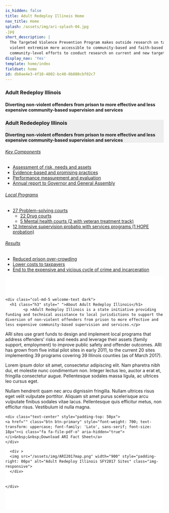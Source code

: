 ```yaml
---
is_hidden: false
title: Adult Redeploy Illinois Home
nav_title: Home
splash: /assets/img/ari-splash-04.jpg
.jpg
short_description: |
  The Targeted Violence Prevention Program makes outside research on targeted violence prevention and countering
  violent extremism more accessible to community-based and faith-based organizations. TVPP can also partner with
  community-level efforts to conduct research on current and new targeted violence prevention programs.
display_nav: 'Yes'
template: home/index
fieldset: home
id: db0ae4e3-4f10-4802-bc40-0b880cbf02c7
---
```

<!-- Splash image -->
<div class="homeHero hidden-sm hidden-xs" style="background-image: url({{splash}});">
  <div class="homeHeader">
    <h3> Adult Redeploy Illinois</h3>
    <h4> Diverting non-violent offenders from prison to more effective and less expensive
community-based supervision and services</h4>
  </div>
</div>

<div style="background: #eee" class="homeHero mobile hidden-md hidden-lg">
  <div class="text-center">
    <h3> Adult Rededeploy Illinois</h3>
    <h4> Diverting non-violent offenders from prison to more effective and less expensive
community-based supervision and services</h4>
  </div>
</div> 

<!-- hoverBoxes -->
<div class="container-fluid fullscreen hidden-xs hidden-sm">

<div class="row is-flex">

  <div class="col-sm-12 col-md-4 col-lg-4 hoverBox">
        <a href="/our-approach">
          <div class="service-inner">
            <h6 class="entry-title">Key Components</h6>
            <ul style="text-align: left">
    <li>Assessment of risk, needs and assets</li>
    <li>Evidence-based and promising practices</li>
    <li>Performance measurement and evaluation</li>
    <li>Annual report to Governor and General Assembly</li>
</ul>
          </div>
        </a>
      </div>
      <div class="col-sm-12 col-md-4 col-lg-4 hoverBox">
        <a href="/research">
          <div class="service-inner">

  <h6 class="entry-title">Local Programs</h6>
            <ul style="text-align: left">
    <li>27 Problem-solving courts
        <ul>
            <li>22 Drug courts</li>
            <li>5 Mental health courts (2 with veteran treatment track)</li>
        </ul>
    </li>
    <li>12 Intensive supervision probatio with services programs (1 HOPE probation)</li>
</ul>
          </div>
        </a>
      </div>
      <div class="col-sm-12 col-md-4 col-lg-4 hoverBox">
        <a href="/resources">
          <div class="service-inner">

   <h6 class="entry-title">Results</h6>
            <ul style="text-align: left">
    <li>Reduced prison over-crowding</li>
    <li>Lower costs to taxpayers</li>
    <li>End to the expensive and vicious cycle of crime and incarceration</li>
</ul>
          </div>
        </a>
      </div>
    
  
</div>
</div> 


<!-- About / Map -->

<div class="container" style="background: #fff; padding-top: 50px; padding-bottom: 50px">

  <div class="row is-flex welcome-photo">
    
    <div class="col-md-5 welcome-text dark">
      <h1 class="h3" style=" ">About Adult Redeploy Illinois</h1>
            <p >Adult Redeploy Illinois is a state initiative providing funding and technical assistance to local jurisdictions to support the diversion of non-violent offenders from prison to more effective and less expensive community-based supervision and services.</p>

<p>ARI sites use grant funds to design and implement local programs that address offenders' risks and needs and leverage their assets (family support, employment) to improve public safety and offender outcomes. ARI has grown from five initial pilot sites in early 2011, to the current 20 sites implementing 39 programs covering 39 Illinois counties (as of March 2017).</p>

<p>Lorem ipsum dolor sit amet, consectetur adipiscing elit. Nam pharetra nibh dui, et molestie nunc condimentum non. Integer lectus leo, auctor a erat et, fringilla consectetur augue. Pellentesque sodales massa ligula, ac ultrices leo cursus eget.</p>
<p>Nullam hendrerit quam nec arcu dignissim fringilla. Nullam ultrices risus eget velit vulputate porttitor. Aliquam sit amet purus scelerisque arcu vulputate finibus sodales vitae lacus. Pellentesque quis efficitur metus, non efficitur risus. Vestibulum
    id nulla magna.</p>

    <div class="text-center" style="padding-top: 50px">
    <a href="" class="btn btn-primary" style="font-weight: 700; text-transform: uppercase; font-family: 'Lato', sans-serif; font-size: 18px"><i class="fa fa-file-pdf-o" aria-hidden="true"></i>&nbsp;&nbsp;Download ARI Fact Sheet</a>
    </div>


  </div>
  <div class="col-md-7">

      <div >
      <img src="/assets/img/ARI2017map.png" width="900" style="padding-right: 00px" alt="Adult Redeploy Illinois SFY2017 Sites" class="img-responsive">
      </div>
      
     
    </div>
  </div>

  

  

</div>




